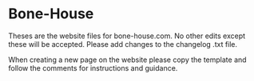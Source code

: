 # Bone-House
Theses are the website files for bone-house.com. No other edits except these will be accepted. Please add changes to the changelog .txt file.

When creating a new page on the website please copy the template and follow the comments for instructions and guidance.
